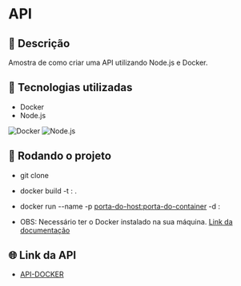 # API

## 📝 Descrição

Amostra de como criar uma API utilizando Node.js e Docker.

## 🔧 Tecnologias utilizadas

* Docker
* Node.js  

![Docker](https://skillicons.dev/icons?i=docker)
![Node.js ](https://skillicons.dev/icons?i=nodejs)

## 🚀 Rodando o projeto

* git clone
* docker build -t <nomde-da-img>:<tag> .
* docker run --name <nome-do-container> -p <porta-do-host:porta-do-container> -d <nome-da-imagem>:<tag>

* OBS: Necessário ter o Docker instalado na sua máquina. [Link da documentação](https://docs.docker.com/get-started/docker_cheatsheet.pdf)

## 🌐 Link da API

* [API-DOCKER](https://sample-backend-docker.azurewebsites.net/)
